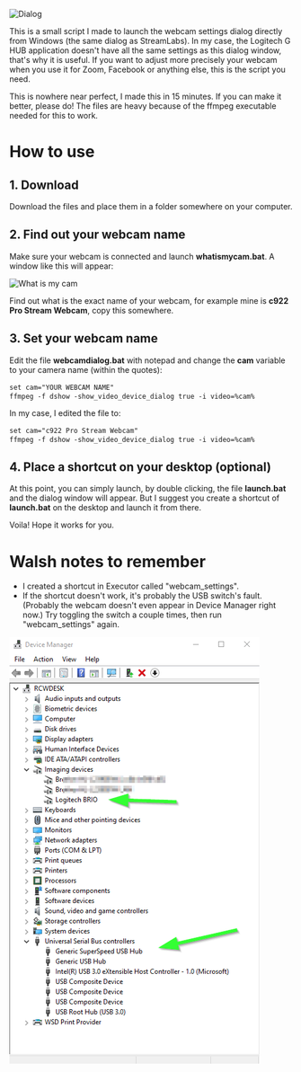 ![Dialog](readme/dialog.png)

This is a small script I made to launch the webcam settings dialog directly from Windows (the same dialog as StreamLabs). In my case, the Logitech G HUB application doesn't have all the same settings as this dialog window, that's why it is useful. If you want to adjust more precisely your webcam when you use it for Zoom, Facebook or anything else, this is the script you need.

This is nowhere near perfect, I made this in 15 minutes. If you can make it better, please do! The files are heavy because of the ffmpeg executable needed for this to work.

# How to use

## 1. Download

Download the files and place them in a folder somewhere on your computer.

## 2. Find out your webcam name

Make sure your webcam is connected and launch **whatismycam.bat**. A window like this will appear:

![What is my cam](readme/whatismycam.png)

Find out what is the exact name of your webcam, for example mine is **c922 Pro Stream Webcam**, copy this somewhere.

## 3. Set your webcam name

Edit the file **webcamdialog.bat** with notepad and change the **cam** variable to your camera name (within the quotes):

    set cam="YOUR WEBCAM NAME"
    ffmpeg -f dshow -show_video_device_dialog true -i video=%cam%

In my case, I edited the file to:

    set cam="c922 Pro Stream Webcam"
    ffmpeg -f dshow -show_video_device_dialog true -i video=%cam%

## 4. Place a shortcut on your desktop (optional)

At this point, you can simply launch, by double clicking, the file **launch.bat** and the dialog window will appear. But I suggest you create a shortcut of **launch.bat** on the desktop and launch it from there.

Voila! Hope it works for you.

# Walsh notes to remember

- I created a shortcut in Executor called "webcam_settings".
- If the shortcut doesn't work, it's probably the USB switch's fault. (Probably the webcam doesn't even appear in Device Manager right now.) Try toggling the switch a couple times, then run "webcam_settings" again.

![Device_Manager](readme/Device_Manager.png)
